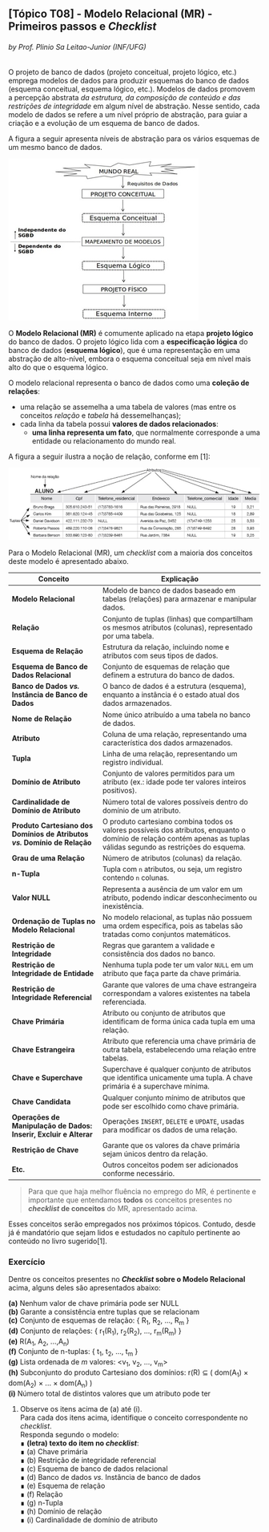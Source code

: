 ## [Tópico T08] - Modelo Relacional (MR) - Primeiros passos e _Checklist_
###### *by Prof. Plinio Sa Leitao-Junior (INF/UFG)*

O projeto de banco de dados (projeto conceitual, projeto lógico, etc.) emprega modelos de dados para produzir esquemas do banco de dados (esquema conceitual, esquema lógico, etc.). Modelos de dados promovem a percepção abstrata _da estrutura, da composição de conteúdo e das restrições de integridade_ em algum nível de abstração. Nesse sentido, cada modelo de dados se refere a um nível próprio de abstração, para guiar a criação e a evolução de um esquema de banco de dados. 

A figura a seguir apresenta níveis de abstração para os vários esquemas de um mesmo banco de dados.

![alt text](image-9.png)

O **Modelo Relacional (MR)** é comumente aplicado na etapa **projeto lógico** do banco de dados. O projeto lógico lida com a **especificação lógica** do banco de dados (**esquema lógico**), que é uma representação em uma abstração de alto-nível, embora o esquema conceitual seja em nível mais alto do que o esquema lógico.

O modelo relacional representa o banco de dados como uma **coleção de relações**:
- uma relação se assemelha a uma tabela de valores (mas entre os conceitos _relação_ e _tabela_ há dessemelhanças);
- cada linha da tabela possui **valores de dados relacionados**:
  - **uma linha representa um fato**, que normalmente corresponde a uma entidade ou relacionamento do mundo real.

A figura a seguir ilustra a noção de relação, conforme em [1]:

![alt text](image-10.png)

Para o Modelo Relacional (MR), um *checklist* com a maioria dos conceitos deste modelo é apresentado abaixo.

| Conceito | Explicação |
|----------|-----------|
| **Modelo Relacional** | Modelo de banco de dados baseado em tabelas (relações) para armazenar e manipular dados. |
| **Relação** | Conjunto de tuplas (linhas) que compartilham os mesmos atributos (colunas), representado por uma tabela. |
| **Esquema de Relação** | Estrutura da relação, incluindo nome e atributos com seus tipos de dados. |
| **Esquema de Banco de Dados Relacional** | Conjunto de esquemas de relação que definem a estrutura do banco de dados. |
| **Banco de Dados _vs._ Instância de Banco de Dados** | O banco de dados é a estrutura (esquema), enquanto a instância é o estado atual dos dados armazenados. |
| **Nome de Relação** | Nome único atribuído a uma tabela no banco de dados. |
| **Atributo** | Coluna de uma relação, representando uma característica dos dados armazenados. |
| **Tupla** | Linha de uma relação, representando um registro individual. |
| **Domínio de Atributo** | Conjunto de valores permitidos para um atributo (ex.: idade pode ter valores inteiros positivos). |
| **Cardinalidade de Domínio de Atributo** | Número total de valores possíveis dentro do domínio de um atributo. |
| **Produto Cartesiano dos Domínios de Atributos _vs._ Domínio de Relação** | O produto cartesiano combina todos os valores possíveis dos atributos, enquanto o domínio de relação contém apenas as tuplas válidas segundo as restrições do esquema. |
| **Grau de uma Relação** | Número de atributos (colunas) da relação. |
| **n-Tupla** | Tupla com `n` atributos, ou seja, um registro contendo `n` colunas. |
| **Valor NULL** | Representa a ausência de um valor em um atributo, podendo indicar desconhecimento ou inexistência. |
| **Ordenação de Tuplas no Modelo Relacional** | No modelo relacional, as tuplas não possuem uma ordem específica, pois as tabelas são tratadas como conjuntos matemáticos. |
| **Restrição de Integridade** | Regras que garantem a validade e consistência dos dados no banco. |
| **Restrição de Integridade de Entidade** | Nenhuma tupla pode ter um valor `NULL` em um atributo que faça parte da chave primária. |
| **Restrição de Integridade Referencial** | Garante que valores de uma chave estrangeira correspondam a valores existentes na tabela referenciada. |
| **Chave Primária** | Atributo ou conjunto de atributos que identificam de forma única cada tupla em uma relação. |
| **Chave Estrangeira** | Atributo que referencia uma chave primária de outra tabela, estabelecendo uma relação entre tabelas. |
| **Chave e Superchave** | Superchave é qualquer conjunto de atributos que identifica unicamente uma tupla. A chave primária é a superchave mínima. |
| **Chave Candidata** | Qualquer conjunto mínimo de atributos que pode ser escolhido como chave primária. |
| **Operações de Manipulação de Dados: Inserir, Excluir e Alterar** | Operações `INSERT`, `DELETE` e `UPDATE`, usadas para modificar os dados de uma relação. |
| **Restrição de Chave** | Garante que os valores da chave primária sejam únicos dentro da relação. |
| **Etc.** | Outros conceitos podem ser adicionados conforme necessário. |


>Para que que haja melhor fluência no emprego do MR, é pertinente e importante que entendamos **todos** os conceitos presentes no ***checklist* de conceitos** do MR, apresentado acima.

Esses conceitos serão empregados nos próximos tópicos. Contudo, desde já é mandatório que sejam lidos e estudados no capítulo pertinente ao conteúdo no livro sugerido[1]. 

### Exercício

Dentre os conceitos presentes no **_Checklist_ sobre o Modelo Relacional** acima, alguns deles são apresentados abaixo:

**(a)**  Nenhum valor de chave primária pode ser NULL<br>
**(b)**  Garante a consistência entre tuplas que se relacionam<br>
**(c)**  Conjunto de esquemas de relação: { R<sub>1</sub>, R<sub>2</sub>, ..., R<sub>m</sub> }<br>
**(d)**  Conjunto de relações: { r<sub>1</sub>(R<sub>1</sub>), r<sub>2</sub>(R<sub>2</sub>), ..., r<sub>m</sub>(R<sub>m</sub>) }<br>
**(e)**  R(A<sub>1</sub>, A<sub>2</sub>, ...,A<sub>n</sub>)<br>
**(f)**  Conjunto de n-tuplas: { t<sub>1</sub>, t<sub>2</sub>, ..., t<sub>m</sub> }<br>
**(g)**  Lista ordenada de _m_ valores: <v<sub>1</sub>, v<sub>2</sub>, ..., v<sub>m</sub>><br>
**(h)**  Subconjunto do produto Cartesiano dos domínios: r(R) ⊆ ( dom(A<sub>1</sub>) × dom(A<sub>2</sub>) × ... × dom(A<sub>n</sub>) )<br>
**(i)**  Número total de distintos valores que um atributo pode ter<br>
 
1. Observe os itens acima de (a) até (i).<br>
Para cada dos itens acima, identifique o conceito correspondente no *checklist*.<br>
Responda segundo o modelo:<br>
&#8718; **(letra) texto do item no _checklist_**:<br>
∎ (a) Chave primária  
∎ (b) Restrição de integridade referencial  
∎ (c) Esquema de banco de dados relacional  
∎ (d) Banco de dados _vs._ Instância de banco de dados  
∎ (e) Esquema de relação  
∎ (f) Relação  
∎ (g) n-Tupla  
∎ (h) Domínio de relação  
∎ (i) Cardinalidade de domínio de atributo  

